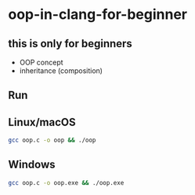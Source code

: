 # oop-in-clang-for-beginner 

## this is only for beginners

- OOP concept
- inheritance (composition)

## Run 
## Linux/macOS
```sh
gcc oop.c -o oop && ./oop
```

## Windows 
```sh
gcc oop.c -o oop.exe && ./oop.exe
```
